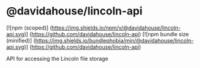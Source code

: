 # @davidahouse/lincoln-api

[![npm (scoped)]
(https://img.shields.io/npm/v/@davidahouse/lincoln-api.svg)]
(https://github.com/davidahouse/lincoln-api)
[![npm bundle size (minified)]
(https://img.shields.io/bundlephobia/min/@davidahouse/lincoln-api.svg)]
(https://github.com/davidahouse/lincoln-api)

API for accessing the Lincoln file storage
